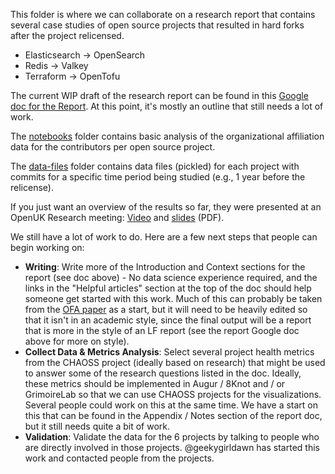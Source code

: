 This folder is where we can collaborate on a research report that contains several case studies of open source projects that resulted in hard forks after the project relicensed.

* Elasticsearch -> OpenSearch
* Redis -> Valkey
* Terraform -> OpenTofu

The current WIP draft of the research report can be found in this [Google doc for the Report](https://docs.google.com/document/d/1sYlUn9UsY7ynmzc3MVJTtktNgaLFQDOZ8W9fhYarWNo/edit). At this point, it's mostly an outline that still needs a lot of work.

The [notebooks](notebooks) folder contains basic analysis of the organizational affiliation data for the contributors per open source project.

The [data-files](data-files) folder contains data files (pickled) for each project with commits for a specific time period being studied (e.g., 1 year before the relicense).

If you just want an overview of the results so far, they were presented at an OpenUK Research meeting: [Video](https://youtu.be/wliDVF3FpI0?t=2472) and [slides](https://fastwonderblog.com/wp-content/uploads/2024/09/Licenses_and_Forking_Data_OpenUK_Research.pdf) (PDF).

We still have a lot of work to do. Here are a few next steps that people can begin working on:
* **Writing**: Write more of the Introduction and Context sections for the report (see doc above) - No data science experience required, and the links in the "Helpful articles" section at the top of the doc should help someone get started with this work. Much of this can probably be taken from the [OFA paper](https://docs.google.com/document/d/1hdLqLhQjPGwOpwMgH5dpTFMioSTRRZEGdQ5-lEZ9o_Q/edit?usp=sharing) as a start, but it will need to be heavily edited so that it isn't in an academic style, since the final output will be a report that is more in the style of an LF report (see the report Google doc above for more on style).  
* **Collect Data & Metrics Analysis**: Select several project health metrics from the CHAOSS project (ideally based on research) that might be used to answer some of the research questions listed in the doc. Ideally, these metrics should be implemented in Augur / 8Knot and / or GrimoireLab so that we can use CHAOSS projects for the visualizations. Several people could work on this at the same time. We have a start on this that can be found in the Appendix / Notes section of the report doc, but it still needs quite a bit of work.
* **Validation**: Validate the data for the 6 projects by talking to people who are directly involved in those projects. @geekygirldawn has started this work and contacted people from the projects.
